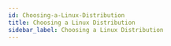 ```yaml
---
id: Choosing-a-Linux-Distribution
title: Choosing a Linux Distribution
sidebar_label: Choosing a Linux Distribution
---
```



#
